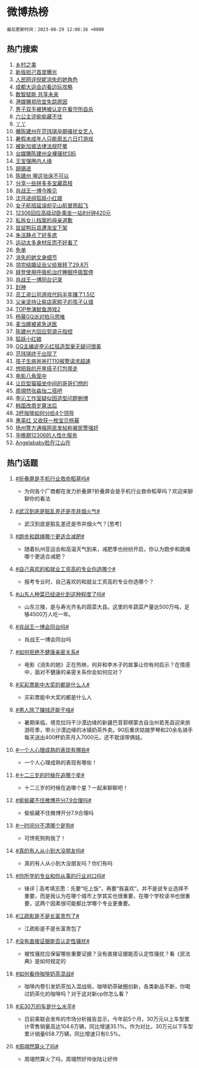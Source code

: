 # 微博热榜

`最后更新时间：2023-06-29 12:08:16 +0800`

## 热门搜索

1. [乡村之美](https://m.weibo.cn/search?containerid=100103type%3D1%26t%3D10%26q%3D%23%E4%B9%A1%E6%9D%91%E4%B9%8B%E7%BE%8E%23&stream_entry_id=51&isnewpage=1&extparam=seat%3D1%26dgr%3D0%26stream_entry_id%3D51%26c_type%3D51%26filter_type%3Drealtimehot%26pos%3D0%26cate%3D10103%26display_time%3D1688011694%26pre_seqid%3D168801169438294824142&luicode=10000011&lfid=106003type%253D25%2526t%253D3%2526disable_hot%253D1%2526filter_type%253Drealtimehot)
1. [新版妲己首度曝光](https://m.weibo.cn/search?containerid=100103type%3D1%26t%3D10%26q%3D%23%E6%96%B0%E7%89%88%E5%A6%B2%E5%B7%B1%E9%A6%96%E5%BA%A6%E6%9B%9D%E5%85%89%23&stream_entry_id=31&isnewpage=1&extparam=seat%3D1%26lcate%3D5001%26filter_type%3Drealtimehot%26stream_entry_id%3D31%26q%3D%2523%25E6%2596%25B0%25E7%2589%2588%25E5%25A6%25B2%25E5%25B7%25B1%25E9%25A6%2596%25E5%25BA%25A6%25E6%259B%259D%25E5%2585%2589%2523%26dgr%3D0%26flag%3D1%26c_type%3D31%26cate%3D5001%26realpos%3D1%26band_rank%3D1%26pos%3D0%26display_time%3D1688011694%26pre_seqid%3D168801169438294824142&luicode=10000011&lfid=106003type%253D25%2526t%253D3%2526disable_hot%253D1%2526filter_type%253Drealtimehot)
1. [人民网评倪妮消失的她角色](https://m.weibo.cn/search?containerid=100103type%3D1%26t%3D10%26q%3D%23%E4%BA%BA%E6%B0%91%E7%BD%91%E8%AF%84%E5%80%AA%E5%A6%AE%E6%B6%88%E5%A4%B1%E7%9A%84%E5%A5%B9%E8%A7%92%E8%89%B2%23&stream_entry_id=31&isnewpage=1&extparam=seat%3D1%26lcate%3D5001%26filter_type%3Drealtimehot%26stream_entry_id%3D31%26q%3D%2523%25E4%25BA%25BA%25E6%25B0%2591%25E7%25BD%2591%25E8%25AF%2584%25E5%2580%25AA%25E5%25A6%25AE%25E6%25B6%2588%25E5%25A4%25B1%25E7%259A%2584%25E5%25A5%25B9%25E8%25A7%2592%25E8%2589%25B2%2523%26dgr%3D0%26flag%3D1%26c_type%3D31%26cate%3D5001%26realpos%3D2%26band_rank%3D2%26pos%3D1%26display_time%3D1688011694%26pre_seqid%3D168801169438294824142&luicode=10000011&lfid=106003type%253D25%2526t%253D3%2526disable_hot%253D1%2526filter_type%253Drealtimehot)
1. [成都大运会边看边玩攻略](https://m.weibo.cn/search?containerid=100103type%3D1%26t%3D10%26q%3D%23%E6%88%90%E9%83%BD%E5%A4%A7%E8%BF%90%E4%BC%9A%E8%BE%B9%E7%9C%8B%E8%BE%B9%E7%8E%A9%E6%94%BB%E7%95%A5%23&stream_entry_id=31&isnewpage=1&extparam=seat%3D1%26lcate%3D5001%26filter_type%3Drealtimehot%26stream_entry_id%3D31%26q%3D%2523%25E6%2588%2590%25E9%2583%25BD%25E5%25A4%25A7%25E8%25BF%2590%25E4%25BC%259A%25E8%25BE%25B9%25E7%259C%258B%25E8%25BE%25B9%25E7%258E%25A9%25E6%2594%25BB%25E7%2595%25A5%2523%26dgr%3D0%26flag%3D0%26c_type%3D31%26cate%3D5001%26realpos%3D3%26band_rank%3D3%26pos%3D2%26display_time%3D1688011694%26pre_seqid%3D168801169438294824142&luicode=10000011&lfid=106003type%253D25%2526t%253D3%2526disable_hot%253D1%2526filter_type%253Drealtimehot)
1. [数智赋能 共享未来](https://m.weibo.cn/search?containerid=100103type%3D1%26t%3D10%26q%3D%23%E6%95%B0%E6%99%BA%E8%B5%8B%E8%83%BD+%E5%85%B1%E4%BA%AB%E6%9C%AA%E6%9D%A5%23&stream_entry_id=31&isnewpage=1&extparam=seat%3D1%26is_ad_pos%3D1%26lcate%3D5001%26filter_type%3Drealtimehot%26topic_ad%3D1%26stream_entry_id%3D31%26q%3D%2523%25E6%2595%25B0%25E6%2599%25BA%25E8%25B5%258B%25E8%2583%25BD%2520%25E5%2585%25B1%25E4%25BA%25AB%25E6%259C%25AA%25E6%259D%25A5%2523%26dgr%3D0%26c_type%3D31%26adid%3D194663%26cate%3D5001%26band_rank%3D4%26pos%3D3%26display_time%3D1688011694%26pre_seqid%3D168801169438294824142&luicode=10000011&lfid=106003type%253D25%2526t%253D3%2526disable_hot%253D1%2526filter_type%253Drealtimehot)
1. [港媒曝郑欣宜失踪原因](https://m.weibo.cn/search?containerid=100103type%3D1%26t%3D10%26q%3D%23%E6%B8%AF%E5%AA%92%E6%9B%9D%E9%83%91%E6%AC%A3%E5%AE%9C%E5%A4%B1%E8%B8%AA%E5%8E%9F%E5%9B%A0%23&stream_entry_id=31&isnewpage=1&extparam=seat%3D1%26lcate%3D5001%26filter_type%3Drealtimehot%26stream_entry_id%3D31%26q%3D%2523%25E6%25B8%25AF%25E5%25AA%2592%25E6%259B%259D%25E9%2583%2591%25E6%25AC%25A3%25E5%25AE%259C%25E5%25A4%25B1%25E8%25B8%25AA%25E5%258E%259F%25E5%259B%25A0%2523%26dgr%3D0%26flag%3D1%26c_type%3D31%26cate%3D5001%26realpos%3D4%26band_rank%3D4%26pos%3D4%26display_time%3D1688011694%26pre_seqid%3D168801169438294824142&luicode=10000011&lfid=106003type%253D25%2526t%253D3%2526disable_hot%253D1%2526filter_type%253Drealtimehot)
1. [男子双手被铐被认定在看守所自杀](https://m.weibo.cn/search?containerid=100103type%3D1%26t%3D10%26q%3D%23%E7%94%B7%E5%AD%90%E5%8F%8C%E6%89%8B%E8%A2%AB%E9%93%90%E8%A2%AB%E8%AE%A4%E5%AE%9A%E5%9C%A8%E7%9C%8B%E5%AE%88%E6%89%80%E8%87%AA%E6%9D%80%23&stream_entry_id=31&isnewpage=1&extparam=seat%3D1%26lcate%3D5001%26filter_type%3Drealtimehot%26stream_entry_id%3D31%26q%3D%2523%25E7%2594%25B7%25E5%25AD%2590%25E5%258F%258C%25E6%2589%258B%25E8%25A2%25AB%25E9%2593%2590%25E8%25A2%25AB%25E8%25AE%25A4%25E5%25AE%259A%25E5%259C%25A8%25E7%259C%258B%25E5%25AE%2588%25E6%2589%2580%25E8%2587%25AA%25E6%259D%2580%2523%26dgr%3D0%26flag%3D1%26c_type%3D31%26cate%3D5001%26realpos%3D5%26band_rank%3D5%26pos%3D5%26display_time%3D1688011694%26pre_seqid%3D168801169438294824142&luicode=10000011&lfid=106003type%253D25%2526t%253D3%2526disable_hot%253D1%2526filter_type%253Drealtimehot)
1. [六公主评偷偷藏不住](https://m.weibo.cn/search?containerid=100103type%3D1%26t%3D10%26q%3D%23%E5%85%AD%E5%85%AC%E4%B8%BB%E8%AF%84%E5%81%B7%E5%81%B7%E8%97%8F%E4%B8%8D%E4%BD%8F%23&stream_entry_id=31&isnewpage=1&extparam=seat%3D1%26lcate%3D5001%26filter_type%3Drealtimehot%26stream_entry_id%3D31%26q%3D%2523%25E5%2585%25AD%25E5%2585%25AC%25E4%25B8%25BB%25E8%25AF%2584%25E5%2581%25B7%25E5%2581%25B7%25E8%2597%258F%25E4%25B8%258D%25E4%25BD%258F%2523%26dgr%3D0%26flag%3D2%26c_type%3D31%26cate%3D5001%26realpos%3D6%26band_rank%3D6%26pos%3D6%26display_time%3D1688011694%26pre_seqid%3D168801169438294824142&luicode=10000011&lfid=106003type%253D25%2526t%253D3%2526disable_hot%253D1%2526filter_type%253Drealtimehot)
1. [丫丫](https://m.weibo.cn/search?containerid=100103type%3D1%26t%3D10%26q%3D%E4%B8%AB%E4%B8%AB&stream_entry_id=31&isnewpage=1&extparam=seat%3D1%26lcate%3D5001%26filter_type%3Drealtimehot%26stream_entry_id%3D31%26q%3D%25E4%25B8%25AB%25E4%25B8%25AB%26dgr%3D0%26flag%3D1%26c_type%3D31%26cate%3D5001%26realpos%3D7%26band_rank%3D7%26pos%3D7%26display_time%3D1688011694%26pre_seqid%3D168801169438294824142&luicode=10000011&lfid=106003type%253D25%2526t%253D3%2526disable_hot%253D1%2526filter_type%253Drealtimehot)
1. [曝陈建州在范玮琪孕期骚扰女艺人](https://m.weibo.cn/search?containerid=100103type%3D1%26t%3D10%26q%3D%23%E6%9B%9D%E9%99%88%E5%BB%BA%E5%B7%9E%E5%9C%A8%E8%8C%83%E7%8E%AE%E7%90%AA%E5%AD%95%E6%9C%9F%E9%AA%9A%E6%89%B0%E5%A5%B3%E8%89%BA%E4%BA%BA%23&stream_entry_id=31&isnewpage=1&extparam=seat%3D1%26lcate%3D5001%26filter_type%3Drealtimehot%26stream_entry_id%3D31%26q%3D%2523%25E6%259B%259D%25E9%2599%2588%25E5%25BB%25BA%25E5%25B7%259E%25E5%259C%25A8%25E8%258C%2583%25E7%258E%25AE%25E7%2590%25AA%25E5%25AD%2595%25E6%259C%259F%25E9%25AA%259A%25E6%2589%25B0%25E5%25A5%25B3%25E8%2589%25BA%25E4%25BA%25BA%2523%26dgr%3D0%26flag%3D16%26c_type%3D31%26cate%3D5001%26realpos%3D8%26band_rank%3D8%26pos%3D8%26display_time%3D1688011694%26pre_seqid%3D168801169438294824142&luicode=10000011&lfid=106003type%253D25%2526t%253D3%2526disable_hot%253D1%2526filter_type%253Drealtimehot)
1. [暑假未成年人只能周五六日打游戏](https://m.weibo.cn/search?containerid=100103type%3D1%26t%3D10%26q%3D%23%E6%9A%91%E5%81%87%E6%9C%AA%E6%88%90%E5%B9%B4%E4%BA%BA%E5%8F%AA%E8%83%BD%E5%91%A8%E4%BA%94%E5%85%AD%E6%97%A5%E6%89%93%E6%B8%B8%E6%88%8F%23&stream_entry_id=31&isnewpage=1&extparam=seat%3D1%26lcate%3D5001%26filter_type%3Drealtimehot%26stream_entry_id%3D31%26q%3D%2523%25E6%259A%2591%25E5%2581%2587%25E6%259C%25AA%25E6%2588%2590%25E5%25B9%25B4%25E4%25BA%25BA%25E5%258F%25AA%25E8%2583%25BD%25E5%2591%25A8%25E4%25BA%2594%25E5%2585%25AD%25E6%2597%25A5%25E6%2589%2593%25E6%25B8%25B8%25E6%2588%258F%2523%26dgr%3D0%26flag%3D1%26c_type%3D31%26cate%3D5001%26realpos%3D9%26band_rank%3D9%26pos%3D9%26display_time%3D1688011694%26pre_seqid%3D168801169438294824142&luicode=10000011&lfid=106003type%253D25%2526t%253D3%2526disable_hot%253D1%2526filter_type%253Drealtimehot)
1. [被新加坡法律法规吓晕](https://m.weibo.cn/search?containerid=100103type%3D1%26t%3D10%26q%3D%E8%A2%AB%E6%96%B0%E5%8A%A0%E5%9D%A1%E6%B3%95%E5%BE%8B%E6%B3%95%E8%A7%84%E5%90%93%E6%99%95&stream_entry_id=31&isnewpage=1&extparam=seat%3D1%26lcate%3D5001%26filter_type%3Drealtimehot%26stream_entry_id%3D31%26q%3D%25E8%25A2%25AB%25E6%2596%25B0%25E5%258A%25A0%25E5%259D%25A1%25E6%25B3%2595%25E5%25BE%258B%25E6%25B3%2595%25E8%25A7%2584%25E5%2590%2593%25E6%2599%2595%26dgr%3D0%26flag%3D1%26c_type%3D31%26cate%3D5001%26realpos%3D10%26band_rank%3D10%26pos%3D10%26display_time%3D1688011694%26pre_seqid%3D168801169438294824142&luicode=10000011&lfid=106003type%253D25%2526t%253D3%2526disable_hot%253D1%2526filter_type%253Drealtimehot)
1. [台媒曝陈建州全裸骚扰S妈](https://m.weibo.cn/search?containerid=100103type%3D1%26t%3D10%26q%3D%23%E5%8F%B0%E5%AA%92%E6%9B%9D%E9%99%88%E5%BB%BA%E5%B7%9E%E5%85%A8%E8%A3%B8%E9%AA%9A%E6%89%B0S%E5%A6%88%23&stream_entry_id=31&isnewpage=1&extparam=seat%3D1%26lcate%3D5001%26filter_type%3Drealtimehot%26stream_entry_id%3D31%26q%3D%2523%25E5%258F%25B0%25E5%25AA%2592%25E6%259B%259D%25E9%2599%2588%25E5%25BB%25BA%25E5%25B7%259E%25E5%2585%25A8%25E8%25A3%25B8%25E9%25AA%259A%25E6%2589%25B0S%25E5%25A6%2588%2523%26dgr%3D0%26flag%3D2%26c_type%3D31%26cate%3D5001%26realpos%3D11%26band_rank%3D11%26pos%3D11%26display_time%3D1688011694%26pre_seqid%3D168801169438294824142&luicode=10000011&lfid=106003type%253D25%2526t%253D3%2526disable_hot%253D1%2526filter_type%253Drealtimehot)
1. [王宝强圈内人缘](https://m.weibo.cn/search?containerid=100103type%3D1%26t%3D10%26q%3D%23%E7%8E%8B%E5%AE%9D%E5%BC%BA%E5%9C%88%E5%86%85%E4%BA%BA%E7%BC%98%23&stream_entry_id=31&isnewpage=1&extparam=seat%3D1%26lcate%3D5001%26filter_type%3Drealtimehot%26stream_entry_id%3D31%26q%3D%2523%25E7%258E%258B%25E5%25AE%259D%25E5%25BC%25BA%25E5%259C%2588%25E5%2586%2585%25E4%25BA%25BA%25E7%25BC%2598%2523%26dgr%3D0%26flag%3D1%26c_type%3D31%26cate%3D5001%26realpos%3D12%26band_rank%3D12%26pos%3D12%26display_time%3D1688011694%26pre_seqid%3D168801169438294824142&luicode=10000011&lfid=106003type%253D25%2526t%253D3%2526disable_hot%253D1%2526filter_type%253Drealtimehot)
1. [胡锡进](https://m.weibo.cn/search?containerid=100103type%3D1%26t%3D10%26q%3D%E8%83%A1%E9%94%A1%E8%BF%9B&stream_entry_id=31&isnewpage=1&extparam=seat%3D1%26lcate%3D5001%26filter_type%3Drealtimehot%26stream_entry_id%3D31%26q%3D%25E8%2583%25A1%25E9%2594%25A1%25E8%25BF%259B%26dgr%3D0%26flag%3D1%26c_type%3D31%26cate%3D5001%26realpos%3D13%26band_rank%3D13%26pos%3D13%26display_time%3D1688011694%26pre_seqid%3D168801169438294824142&luicode=10000011&lfid=106003type%253D25%2526t%253D3%2526disable_hot%253D1%2526filter_type%253Drealtimehot)
1. [陈建州 喔这张床不可以](https://m.weibo.cn/search?containerid=100103type%3D1%26t%3D10%26q%3D%E9%99%88%E5%BB%BA%E5%B7%9E+%E5%96%94%E8%BF%99%E5%BC%A0%E5%BA%8A%E4%B8%8D%E5%8F%AF%E4%BB%A5&stream_entry_id=31&isnewpage=1&extparam=seat%3D1%26lcate%3D5001%26filter_type%3Drealtimehot%26stream_entry_id%3D31%26q%3D%25E9%2599%2588%25E5%25BB%25BA%25E5%25B7%259E%2520%25E5%2596%2594%25E8%25BF%2599%25E5%25BC%25A0%25E5%25BA%258A%25E4%25B8%258D%25E5%258F%25AF%25E4%25BB%25A5%26dgr%3D0%26flag%3D0%26c_type%3D31%26cate%3D5001%26realpos%3D14%26band_rank%3D14%26pos%3D14%26display_time%3D1688011694%26pre_seqid%3D168801169438294824142&luicode=10000011&lfid=106003type%253D25%2526t%253D3%2526disable_hot%253D1%2526filter_type%253Drealtimehot)
1. [分享一些拼多多宝藏荔枝](https://m.weibo.cn/search?containerid=100103type%3D1%26t%3D10%26q%3D%23%E5%88%86%E4%BA%AB%E4%B8%80%E4%BA%9B%E6%8B%BC%E5%A4%9A%E5%A4%9A%E5%AE%9D%E8%97%8F%E8%8D%94%E6%9E%9D%23&stream_entry_id=31&isnewpage=1&extparam=seat%3D1%26lcate%3D5001%26filter_type%3Drealtimehot%26dgr%3D0%26stream_entry_id%3D31%26q%3D%2523%25E5%2588%2586%25E4%25BA%25AB%25E4%25B8%2580%25E4%25BA%259B%25E6%258B%25BC%25E5%25A4%259A%25E5%25A4%259A%25E5%25AE%259D%25E8%2597%258F%25E8%258D%2594%25E6%259E%259D%2523%26c_type%3D31%26flag%3D0%26adid%3D195004%26cate%3D5001%26realpos%3D15%26band_rank%3D15%26pos%3D15%26display_time%3D1688011694%26pre_seqid%3D168801169438294824142&luicode=10000011&lfid=106003type%253D25%2526t%253D3%2526disable_hot%253D1%2526filter_type%253Drealtimehot)
1. [肖战王一博今晚见](https://m.weibo.cn/search?containerid=100103type%3D1%26t%3D10%26q%3D%23%E8%82%96%E6%88%98%E7%8E%8B%E4%B8%80%E5%8D%9A%E4%BB%8A%E6%99%9A%E8%A7%81%23&stream_entry_id=31&isnewpage=1&extparam=seat%3D1%26lcate%3D5001%26filter_type%3Drealtimehot%26stream_entry_id%3D31%26q%3D%2523%25E8%2582%2596%25E6%2588%2598%25E7%258E%258B%25E4%25B8%2580%25E5%258D%259A%25E4%25BB%258A%25E6%2599%259A%25E8%25A7%2581%2523%26dgr%3D0%26flag%3D0%26c_type%3D31%26cate%3D5001%26realpos%3D16%26band_rank%3D16%26pos%3D16%26display_time%3D1688011694%26pre_seqid%3D168801169438294824142&luicode=10000011&lfid=106003type%253D25%2526t%253D3%2526disable_hot%253D1%2526filter_type%253Drealtimehot)
1. [沈月进组狐妖小红娘](https://m.weibo.cn/search?containerid=100103type%3D1%26t%3D10%26q%3D%23%E6%B2%88%E6%9C%88%E8%BF%9B%E7%BB%84%E7%8B%90%E5%A6%96%E5%B0%8F%E7%BA%A2%E5%A8%98%23&stream_entry_id=31&isnewpage=1&extparam=seat%3D1%26lcate%3D5001%26filter_type%3Drealtimehot%26stream_entry_id%3D31%26q%3D%2523%25E6%25B2%2588%25E6%259C%2588%25E8%25BF%259B%25E7%25BB%2584%25E7%258B%2590%25E5%25A6%2596%25E5%25B0%258F%25E7%25BA%25A2%25E5%25A8%2598%2523%26dgr%3D0%26flag%3D2%26c_type%3D31%26cate%3D5001%26realpos%3D17%26band_rank%3D17%26pos%3D17%26display_time%3D1688011694%26pre_seqid%3D168801169438294824142&luicode=10000011&lfid=106003type%253D25%2526t%253D3%2526disable_hot%253D1%2526filter_type%253Drealtimehot)
1. [女子航班延误却见山航冒雨起飞](https://m.weibo.cn/search?containerid=100103type%3D1%26t%3D10%26q%3D%23%E5%A5%B3%E5%AD%90%E8%88%AA%E7%8F%AD%E5%BB%B6%E8%AF%AF%E5%8D%B4%E8%A7%81%E5%B1%B1%E8%88%AA%E5%86%92%E9%9B%A8%E8%B5%B7%E9%A3%9E%23&stream_entry_id=31&isnewpage=1&extparam=seat%3D1%26lcate%3D5001%26filter_type%3Drealtimehot%26stream_entry_id%3D31%26q%3D%2523%25E5%25A5%25B3%25E5%25AD%2590%25E8%2588%25AA%25E7%258F%25AD%25E5%25BB%25B6%25E8%25AF%25AF%25E5%258D%25B4%25E8%25A7%2581%25E5%25B1%25B1%25E8%2588%25AA%25E5%2586%2592%25E9%259B%25A8%25E8%25B5%25B7%25E9%25A3%259E%2523%26dgr%3D0%26flag%3D0%26c_type%3D31%26cate%3D5001%26realpos%3D18%26band_rank%3D18%26pos%3D18%26display_time%3D1688011694%26pre_seqid%3D168801169438294824142&luicode=10000011&lfid=106003type%253D25%2526t%253D3%2526disable_hot%253D1%2526filter_type%253Drealtimehot)
1. [12306回应高级动卧乘坐一站8分钟420元](https://m.weibo.cn/search?containerid=100103type%3D1%26t%3D10%26q%3D%2312306%E5%9B%9E%E5%BA%94%E9%AB%98%E7%BA%A7%E5%8A%A8%E5%8D%A7%E4%B9%98%E5%9D%90%E4%B8%80%E7%AB%998%E5%88%86%E9%92%9F420%E5%85%83%23&stream_entry_id=31&isnewpage=1&extparam=seat%3D1%26lcate%3D5001%26filter_type%3Drealtimehot%26stream_entry_id%3D31%26q%3D%252312306%25E5%259B%259E%25E5%25BA%2594%25E9%25AB%2598%25E7%25BA%25A7%25E5%258A%25A8%25E5%258D%25A7%25E4%25B9%2598%25E5%259D%2590%25E4%25B8%2580%25E7%25AB%25998%25E5%2588%2586%25E9%2592%259F420%25E5%2585%2583%2523%26dgr%3D0%26flag%3D0%26c_type%3D31%26cate%3D5001%26realpos%3D19%26band_rank%3D19%26pos%3D19%26display_time%3D1688011694%26pre_seqid%3D168801169438294824142&luicode=10000011&lfid=106003type%253D25%2526t%253D3%2526disable_hot%253D1%2526filter_type%253Drealtimehot)
1. [私拆女儿档案的母亲道歉](https://m.weibo.cn/search?containerid=100103type%3D1%26t%3D10%26q%3D%23%E7%A7%81%E6%8B%86%E5%A5%B3%E5%84%BF%E6%A1%A3%E6%A1%88%E7%9A%84%E6%AF%8D%E4%BA%B2%E9%81%93%E6%AD%89%23&stream_entry_id=31&isnewpage=1&extparam=seat%3D1%26lcate%3D5001%26filter_type%3Drealtimehot%26stream_entry_id%3D31%26q%3D%2523%25E7%25A7%2581%25E6%258B%2586%25E5%25A5%25B3%25E5%2584%25BF%25E6%25A1%25A3%25E6%25A1%2588%25E7%259A%2584%25E6%25AF%258D%25E4%25BA%25B2%25E9%2581%2593%25E6%25AD%2589%2523%26dgr%3D0%26flag%3D0%26c_type%3D31%26cate%3D5001%26realpos%3D20%26band_rank%3D20%26pos%3D20%26display_time%3D1688011694%26pre_seqid%3D168801169438294824142&luicode=10000011&lfid=106003type%253D25%2526t%253D3%2526disable_hot%253D1%2526filter_type%253Drealtimehot)
1. [鼠鼠鸭玩具遭淘宝下架](https://m.weibo.cn/search?containerid=100103type%3D1%26t%3D10%26q%3D%23%E9%BC%A0%E9%BC%A0%E9%B8%AD%E7%8E%A9%E5%85%B7%E9%81%AD%E6%B7%98%E5%AE%9D%E4%B8%8B%E6%9E%B6%23&stream_entry_id=31&isnewpage=1&extparam=seat%3D1%26lcate%3D5001%26filter_type%3Drealtimehot%26stream_entry_id%3D31%26q%3D%2523%25E9%25BC%25A0%25E9%25BC%25A0%25E9%25B8%25AD%25E7%258E%25A9%25E5%2585%25B7%25E9%2581%25AD%25E6%25B7%2598%25E5%25AE%259D%25E4%25B8%258B%25E6%259E%25B6%2523%26dgr%3D0%26flag%3D1%26c_type%3D31%26cate%3D5001%26realpos%3D21%26band_rank%3D21%26pos%3D21%26display_time%3D1688011694%26pre_seqid%3D168801169438294824142&luicode=10000011&lfid=106003type%253D25%2526t%253D3%2526disable_hot%253D1%2526filter_type%253Drealtimehot)
1. [朱洁静点了好多痣](https://m.weibo.cn/search?containerid=100103type%3D1%26t%3D10%26q%3D%23%E6%9C%B1%E6%B4%81%E9%9D%99%E7%82%B9%E4%BA%86%E5%A5%BD%E5%A4%9A%E7%97%A3%23&stream_entry_id=31&isnewpage=1&extparam=seat%3D1%26lcate%3D5001%26filter_type%3Drealtimehot%26stream_entry_id%3D31%26q%3D%2523%25E6%259C%25B1%25E6%25B4%2581%25E9%259D%2599%25E7%2582%25B9%25E4%25BA%2586%25E5%25A5%25BD%25E5%25A4%259A%25E7%2597%25A3%2523%26dgr%3D0%26flag%3D1%26c_type%3D31%26cate%3D5001%26realpos%3D22%26band_rank%3D22%26pos%3D22%26display_time%3D1688011694%26pre_seqid%3D168801169438294824142&luicode=10000011&lfid=106003type%253D25%2526t%253D3%2526disable_hot%253D1%2526filter_type%253Drealtimehot)
1. [运动太多身材反而不好看了](https://m.weibo.cn/search?containerid=100103type%3D1%26t%3D10%26q%3D%E8%BF%90%E5%8A%A8%E5%A4%AA%E5%A4%9A%E8%BA%AB%E6%9D%90%E5%8F%8D%E8%80%8C%E4%B8%8D%E5%A5%BD%E7%9C%8B%E4%BA%86&stream_entry_id=31&isnewpage=1&extparam=seat%3D1%26lcate%3D5001%26filter_type%3Drealtimehot%26stream_entry_id%3D31%26q%3D%25E8%25BF%2590%25E5%258A%25A8%25E5%25A4%25AA%25E5%25A4%259A%25E8%25BA%25AB%25E6%259D%2590%25E5%258F%258D%25E8%2580%258C%25E4%25B8%258D%25E5%25A5%25BD%25E7%259C%258B%25E4%25BA%2586%26dgr%3D0%26flag%3D1%26c_type%3D31%26cate%3D5001%26realpos%3D23%26band_rank%3D23%26pos%3D23%26display_time%3D1688011694%26pre_seqid%3D168801169438294824142&luicode=10000011&lfid=106003type%253D25%2526t%253D3%2526disable_hot%253D1%2526filter_type%253Drealtimehot)
1. [免单](https://m.weibo.cn/search?containerid=100103type%3D1%26t%3D10%26q%3D%E5%85%8D%E5%8D%95&stream_entry_id=31&isnewpage=1&extparam=seat%3D1%26lcate%3D5001%26filter_type%3Drealtimehot%26stream_entry_id%3D31%26q%3D%25E5%2585%258D%25E5%258D%2595%26dgr%3D0%26flag%3D1%26c_type%3D31%26cate%3D5001%26realpos%3D24%26band_rank%3D24%26pos%3D24%26display_time%3D1688011694%26pre_seqid%3D168801169438294824142&luicode=10000011&lfid=106003type%253D25%2526t%253D3%2526disable_hot%253D1%2526filter_type%253Drealtimehot)
1. [消失的她文身细节](https://m.weibo.cn/search?containerid=100103type%3D1%26t%3D10%26q%3D%23%E6%B6%88%E5%A4%B1%E7%9A%84%E5%A5%B9%E6%96%87%E8%BA%AB%E7%BB%86%E8%8A%82%23&stream_entry_id=31&isnewpage=1&extparam=seat%3D1%26lcate%3D5001%26filter_type%3Drealtimehot%26stream_entry_id%3D31%26q%3D%2523%25E6%25B6%2588%25E5%25A4%25B1%25E7%259A%2584%25E5%25A5%25B9%25E6%2596%2587%25E8%25BA%25AB%25E7%25BB%2586%25E8%258A%2582%2523%26dgr%3D0%26flag%3D0%26c_type%3D31%26cate%3D5001%26realpos%3D25%26band_rank%3D25%26pos%3D25%26display_time%3D1688011694%26pre_seqid%3D168801169438294824142&luicode=10000011&lfid=106003type%253D25%2526t%253D3%2526disable_hot%253D1%2526filter_type%253Drealtimehot)
1. [领完结婚证岳父给我转了29.8万](https://m.weibo.cn/search?containerid=100103type%3D1%26t%3D10%26q%3D%23%E9%A2%86%E5%AE%8C%E7%BB%93%E5%A9%9A%E8%AF%81%E5%B2%B3%E7%88%B6%E7%BB%99%E6%88%91%E8%BD%AC%E4%BA%8629.8%E4%B8%87%23&stream_entry_id=31&isnewpage=1&extparam=seat%3D1%26lcate%3D5001%26filter_type%3Drealtimehot%26stream_entry_id%3D31%26q%3D%2523%25E9%25A2%2586%25E5%25AE%258C%25E7%25BB%2593%25E5%25A9%259A%25E8%25AF%2581%25E5%25B2%25B3%25E7%2588%25B6%25E7%25BB%2599%25E6%2588%2591%25E8%25BD%25AC%25E4%25BA%258629.8%25E4%25B8%2587%2523%26dgr%3D0%26flag%3D0%26c_type%3D31%26cate%3D5001%26realpos%3D26%26band_rank%3D26%26pos%3D26%26display_time%3D1688011694%26pre_seqid%3D168801169438294824142&luicode=10000011&lfid=106003type%253D25%2526t%253D3%2526disable_hot%253D1%2526filter_type%253Drealtimehot)
1. [拜登使用呼吸机治疗睡眠呼吸暂停](https://m.weibo.cn/search?containerid=100103type%3D1%26t%3D10%26q%3D%23%E6%8B%9C%E7%99%BB%E4%BD%BF%E7%94%A8%E5%91%BC%E5%90%B8%E6%9C%BA%E6%B2%BB%E7%96%97%E7%9D%A1%E7%9C%A0%E5%91%BC%E5%90%B8%E6%9A%82%E5%81%9C%23&stream_entry_id=31&isnewpage=1&extparam=seat%3D1%26lcate%3D5001%26filter_type%3Drealtimehot%26stream_entry_id%3D31%26q%3D%2523%25E6%258B%259C%25E7%2599%25BB%25E4%25BD%25BF%25E7%2594%25A8%25E5%2591%25BC%25E5%2590%25B8%25E6%259C%25BA%25E6%25B2%25BB%25E7%2596%2597%25E7%259D%25A1%25E7%259C%25A0%25E5%2591%25BC%25E5%2590%25B8%25E6%259A%2582%25E5%2581%259C%2523%26dgr%3D0%26flag%3D0%26c_type%3D31%26cate%3D5001%26realpos%3D27%26band_rank%3D27%26pos%3D27%26display_time%3D1688011694%26pre_seqid%3D168801169438294824142&luicode=10000011&lfid=106003type%253D25%2526t%253D3%2526disable_hot%253D1%2526filter_type%253Drealtimehot)
1. [肖战王一博同台记录](https://m.weibo.cn/search?containerid=100103type%3D1%26t%3D10%26q%3D%23%E8%82%96%E6%88%98%E7%8E%8B%E4%B8%80%E5%8D%9A%E5%90%8C%E5%8F%B0%E8%AE%B0%E5%BD%95%23&stream_entry_id=31&isnewpage=1&extparam=seat%3D1%26lcate%3D5001%26filter_type%3Drealtimehot%26stream_entry_id%3D31%26q%3D%2523%25E8%2582%2596%25E6%2588%2598%25E7%258E%258B%25E4%25B8%2580%25E5%258D%259A%25E5%2590%258C%25E5%258F%25B0%25E8%25AE%25B0%25E5%25BD%2595%2523%26dgr%3D0%26flag%3D1%26c_type%3D31%26cate%3D5001%26realpos%3D28%26band_rank%3D28%26pos%3D28%26display_time%3D1688011694%26pre_seqid%3D168801169438294824142&luicode=10000011&lfid=106003type%253D25%2526t%253D3%2526disable_hot%253D1%2526filter_type%253Drealtimehot)
1. [封神](https://m.weibo.cn/search?containerid=100103type%3D1%26t%3D10%26q%3D%E5%B0%81%E7%A5%9E&stream_entry_id=31&isnewpage=1&extparam=seat%3D1%26lcate%3D5001%26filter_type%3Drealtimehot%26stream_entry_id%3D31%26q%3D%25E5%25B0%2581%25E7%25A5%259E%26dgr%3D0%26flag%3D1%26c_type%3D31%26cate%3D5001%26realpos%3D29%26band_rank%3D29%26pos%3D29%26display_time%3D1688011694%26pre_seqid%3D168801169438294824142&luicode=10000011&lfid=106003type%253D25%2526t%253D3%2526disable_hot%253D1%2526filter_type%253Drealtimehot)
1. [员工盗公司游戏代码半年赚了1.5亿](https://m.weibo.cn/search?containerid=100103type%3D1%26t%3D10%26q%3D%23%E5%91%98%E5%B7%A5%E7%9B%97%E5%85%AC%E5%8F%B8%E6%B8%B8%E6%88%8F%E4%BB%A3%E7%A0%81%E5%8D%8A%E5%B9%B4%E8%B5%9A%E4%BA%861.5%E4%BA%BF%23&stream_entry_id=31&isnewpage=1&extparam=seat%3D1%26lcate%3D5001%26filter_type%3Drealtimehot%26stream_entry_id%3D31%26q%3D%2523%25E5%2591%2598%25E5%25B7%25A5%25E7%259B%2597%25E5%2585%25AC%25E5%258F%25B8%25E6%25B8%25B8%25E6%2588%258F%25E4%25BB%25A3%25E7%25A0%2581%25E5%258D%258A%25E5%25B9%25B4%25E8%25B5%259A%25E4%25BA%25861.5%25E4%25BA%25BF%2523%26dgr%3D0%26flag%3D0%26c_type%3D31%26cate%3D5001%26realpos%3D30%26band_rank%3D30%26pos%3D30%26display_time%3D1688011694%26pre_seqid%3D168801169438294824142&luicode=10000011&lfid=106003type%253D25%2526t%253D3%2526disable_hot%253D1%2526filter_type%253Drealtimehot)
1. [父亲坚持让偷店家粽子的孩子认错](https://m.weibo.cn/search?containerid=100103type%3D1%26t%3D10%26q%3D%23%E7%88%B6%E4%BA%B2%E5%9D%9A%E6%8C%81%E8%AE%A9%E5%81%B7%E5%BA%97%E5%AE%B6%E7%B2%BD%E5%AD%90%E7%9A%84%E5%AD%A9%E5%AD%90%E8%AE%A4%E9%94%99%23&stream_entry_id=31&isnewpage=1&extparam=seat%3D1%26lcate%3D5001%26filter_type%3Drealtimehot%26stream_entry_id%3D31%26q%3D%2523%25E7%2588%25B6%25E4%25BA%25B2%25E5%259D%259A%25E6%258C%2581%25E8%25AE%25A9%25E5%2581%25B7%25E5%25BA%2597%25E5%25AE%25B6%25E7%25B2%25BD%25E5%25AD%2590%25E7%259A%2584%25E5%25AD%25A9%25E5%25AD%2590%25E8%25AE%25A4%25E9%2594%2599%2523%26dgr%3D0%26flag%3D0%26c_type%3D31%26cate%3D5001%26realpos%3D31%26band_rank%3D31%26pos%3D31%26display_time%3D1688011694%26pre_seqid%3D168801169438294824142&luicode=10000011&lfid=106003type%253D25%2526t%253D3%2526disable_hot%253D1%2526filter_type%253Drealtimehot)
1. [TOP参演鱿鱼游戏2](https://m.weibo.cn/search?containerid=100103type%3D1%26t%3D10%26q%3D%23TOP%E5%8F%82%E6%BC%94%E9%B1%BF%E9%B1%BC%E6%B8%B8%E6%88%8F2%23&stream_entry_id=31&isnewpage=1&extparam=seat%3D1%26lcate%3D5001%26filter_type%3Drealtimehot%26stream_entry_id%3D31%26q%3D%2523TOP%25E5%258F%2582%25E6%25BC%2594%25E9%25B1%25BF%25E9%25B1%25BC%25E6%25B8%25B8%25E6%2588%258F2%2523%26dgr%3D0%26flag%3D0%26c_type%3D31%26cate%3D5001%26realpos%3D32%26band_rank%3D32%26pos%3D32%26display_time%3D1688011694%26pre_seqid%3D168801169438294824142&luicode=10000011&lfid=106003type%253D25%2526t%253D3%2526disable_hot%253D1%2526filter_type%253Drealtimehot)
1. [杨幂GQ派对拍马思唯](https://m.weibo.cn/search?containerid=100103type%3D1%26t%3D10%26q%3D%23%E6%9D%A8%E5%B9%82GQ%E6%B4%BE%E5%AF%B9%E6%8B%8D%E9%A9%AC%E6%80%9D%E5%94%AF%23&stream_entry_id=31&isnewpage=1&extparam=seat%3D1%26lcate%3D5001%26filter_type%3Drealtimehot%26stream_entry_id%3D31%26q%3D%2523%25E6%259D%25A8%25E5%25B9%2582GQ%25E6%25B4%25BE%25E5%25AF%25B9%25E6%258B%258D%25E9%25A9%25AC%25E6%2580%259D%25E5%2594%25AF%2523%26dgr%3D0%26flag%3D1%26c_type%3D31%26cate%3D5001%26realpos%3D33%26band_rank%3D33%26pos%3D33%26display_time%3D1688011694%26pre_seqid%3D168801169438294824142&luicode=10000011&lfid=106003type%253D25%2526t%253D3%2526disable_hot%253D1%2526filter_type%253Drealtimehot)
1. [麦当娜被紧急送医](https://m.weibo.cn/search?containerid=100103type%3D1%26t%3D10%26q%3D%23%E9%BA%A6%E5%BD%93%E5%A8%9C%E8%A2%AB%E7%B4%A7%E6%80%A5%E9%80%81%E5%8C%BB%23&stream_entry_id=31&isnewpage=1&extparam=seat%3D1%26lcate%3D5001%26filter_type%3Drealtimehot%26stream_entry_id%3D31%26q%3D%2523%25E9%25BA%25A6%25E5%25BD%2593%25E5%25A8%259C%25E8%25A2%25AB%25E7%25B4%25A7%25E6%2580%25A5%25E9%2580%2581%25E5%258C%25BB%2523%26dgr%3D0%26flag%3D1%26c_type%3D31%26cate%3D5001%26realpos%3D34%26band_rank%3D34%26pos%3D34%26display_time%3D1688011694%26pre_seqid%3D168801169438294824142&luicode=10000011&lfid=106003type%253D25%2526t%253D3%2526disable_hot%253D1%2526filter_type%253Drealtimehot)
1. [陈建州方回应郭源元指控](https://m.weibo.cn/search?containerid=100103type%3D1%26t%3D10%26q%3D%23%E9%99%88%E5%BB%BA%E5%B7%9E%E6%96%B9%E5%9B%9E%E5%BA%94%E9%83%AD%E6%BA%90%E5%85%83%E6%8C%87%E6%8E%A7%23&stream_entry_id=31&isnewpage=1&extparam=seat%3D1%26lcate%3D5001%26filter_type%3Drealtimehot%26stream_entry_id%3D31%26q%3D%2523%25E9%2599%2588%25E5%25BB%25BA%25E5%25B7%259E%25E6%2596%25B9%25E5%259B%259E%25E5%25BA%2594%25E9%2583%25AD%25E6%25BA%2590%25E5%2585%2583%25E6%258C%2587%25E6%258E%25A7%2523%26dgr%3D0%26flag%3D0%26c_type%3D31%26cate%3D5001%26realpos%3D35%26band_rank%3D35%26pos%3D35%26display_time%3D1688011694%26pre_seqid%3D168801169438294824142&luicode=10000011&lfid=106003type%253D25%2526t%253D3%2526disable_hot%253D1%2526filter_type%253Drealtimehot)
1. [狐妖小红娘](https://m.weibo.cn/search?containerid=100103type%3D1%26t%3D10%26q%3D%E7%8B%90%E5%A6%96%E5%B0%8F%E7%BA%A2%E5%A8%98&stream_entry_id=31&isnewpage=1&extparam=seat%3D1%26lcate%3D5001%26filter_type%3Drealtimehot%26stream_entry_id%3D31%26q%3D%25E7%258B%2590%25E5%25A6%2596%25E5%25B0%258F%25E7%25BA%25A2%25E5%25A8%2598%26dgr%3D0%26flag%3D1%26c_type%3D31%26cate%3D5001%26realpos%3D36%26band_rank%3D36%26pos%3D36%26display_time%3D1688011694%26pre_seqid%3D168801169438294824142&luicode=10000011&lfid=106003type%253D25%2526t%253D3%2526disable_hot%253D1%2526filter_type%253Drealtimehot)
1. [GQ主编说李沁红毯造型毫无疑问很美](https://m.weibo.cn/search?containerid=100103type%3D1%26t%3D10%26q%3D%23GQ%E4%B8%BB%E7%BC%96%E8%AF%B4%E6%9D%8E%E6%B2%81%E7%BA%A2%E6%AF%AF%E9%80%A0%E5%9E%8B%E6%AF%AB%E6%97%A0%E7%96%91%E9%97%AE%E5%BE%88%E7%BE%8E%23&stream_entry_id=31&isnewpage=1&extparam=seat%3D1%26lcate%3D5001%26filter_type%3Drealtimehot%26stream_entry_id%3D31%26q%3D%2523GQ%25E4%25B8%25BB%25E7%25BC%2596%25E8%25AF%25B4%25E6%259D%258E%25E6%25B2%2581%25E7%25BA%25A2%25E6%25AF%25AF%25E9%2580%25A0%25E5%259E%258B%25E6%25AF%25AB%25E6%2597%25A0%25E7%2596%2591%25E9%2597%25AE%25E5%25BE%2588%25E7%25BE%258E%2523%26dgr%3D0%26flag%3D1%26c_type%3D31%26cate%3D5001%26realpos%3D37%26band_rank%3D37%26pos%3D37%26display_time%3D1688011694%26pre_seqid%3D168801169438294824142&luicode=10000011&lfid=106003type%253D25%2526t%253D3%2526disable_hot%253D1%2526filter_type%253Drealtimehot)
1. [范玮琪终于出现了](https://m.weibo.cn/search?containerid=100103type%3D1%26t%3D10%26q%3D%23%E8%8C%83%E7%8E%AE%E7%90%AA%E7%BB%88%E4%BA%8E%E5%87%BA%E7%8E%B0%E4%BA%86%23&stream_entry_id=31&isnewpage=1&extparam=seat%3D1%26lcate%3D5001%26filter_type%3Drealtimehot%26stream_entry_id%3D31%26q%3D%2523%25E8%258C%2583%25E7%258E%25AE%25E7%2590%25AA%25E7%25BB%2588%25E4%25BA%258E%25E5%2587%25BA%25E7%258E%25B0%25E4%25BA%2586%2523%26dgr%3D0%26flag%3D0%26c_type%3D31%26cate%3D5001%26realpos%3D38%26band_rank%3D38%26pos%3D38%26display_time%3D1688011694%26pre_seqid%3D168801169438294824142&luicode=10000011&lfid=106003type%253D25%2526t%253D3%2526disable_hot%253D1%2526filter_type%253Drealtimehot)
1. [孩子生病爸爸打110报警请求超速](https://m.weibo.cn/search?containerid=100103type%3D1%26t%3D10%26q%3D%23%E5%AD%A9%E5%AD%90%E7%94%9F%E7%97%85%E7%88%B8%E7%88%B8%E6%89%93110%E6%8A%A5%E8%AD%A6%E8%AF%B7%E6%B1%82%E8%B6%85%E9%80%9F%23&stream_entry_id=31&isnewpage=1&extparam=seat%3D1%26lcate%3D5001%26filter_type%3Drealtimehot%26stream_entry_id%3D31%26q%3D%2523%25E5%25AD%25A9%25E5%25AD%2590%25E7%2594%259F%25E7%2597%2585%25E7%2588%25B8%25E7%2588%25B8%25E6%2589%2593110%25E6%258A%25A5%25E8%25AD%25A6%25E8%25AF%25B7%25E6%25B1%2582%25E8%25B6%2585%25E9%2580%259F%2523%26dgr%3D0%26flag%3D32768%26c_type%3D31%26cate%3D5001%26realpos%3D39%26band_rank%3D39%26pos%3D39%26display_time%3D1688011694%26pre_seqid%3D168801169438294824142&luicode=10000011&lfid=106003type%253D25%2526t%253D3%2526disable_hot%253D1%2526filter_type%253Drealtimehot)
1. [想把我的开黑搭子打包带走](https://m.weibo.cn/search?containerid=100103type%3D1%26t%3D10%26q%3D%23%E6%83%B3%E6%8A%8A%E6%88%91%E7%9A%84%E5%BC%80%E9%BB%91%E6%90%AD%E5%AD%90%E6%89%93%E5%8C%85%E5%B8%A6%E8%B5%B0%23&stream_entry_id=31&isnewpage=1&extparam=seat%3D1%26lcate%3D5001%26filter_type%3Drealtimehot%26dgr%3D0%26stream_entry_id%3D31%26q%3D%2523%25E6%2583%25B3%25E6%258A%258A%25E6%2588%2591%25E7%259A%2584%25E5%25BC%2580%25E9%25BB%2591%25E6%2590%25AD%25E5%25AD%2590%25E6%2589%2593%25E5%258C%2585%25E5%25B8%25A6%25E8%25B5%25B0%2523%26c_type%3D31%26flag%3D0%26adid%3D194993%26cate%3D5001%26realpos%3D40%26band_rank%3D40%26pos%3D40%26display_time%3D1688011694%26pre_seqid%3D168801169438294824142&luicode=10000011&lfid=106003type%253D25%2526t%253D3%2526disable_hot%253D1%2526filter_type%253Drealtimehot)
1. [电影八角笼中](https://m.weibo.cn/search?containerid=100103type%3D1%26t%3D10%26q%3D%E7%94%B5%E5%BD%B1%E5%85%AB%E8%A7%92%E7%AC%BC%E4%B8%AD&stream_entry_id=31&isnewpage=1&extparam=seat%3D1%26lcate%3D5001%26filter_type%3Drealtimehot%26stream_entry_id%3D31%26q%3D%25E7%2594%25B5%25E5%25BD%25B1%25E5%2585%25AB%25E8%25A7%2592%25E7%25AC%25BC%25E4%25B8%25AD%26dgr%3D0%26flag%3D1%26c_type%3D31%26cate%3D5001%26realpos%3D41%26band_rank%3D41%26pos%3D41%26display_time%3D1688011694%26pre_seqid%3D168801169438294824142&luicode=10000011&lfid=106003type%253D25%2526t%253D3%2526disable_hot%253D1%2526filter_type%253Drealtimehot)
1. [让巨型猫猫坐中间的哥哥们想的](https://m.weibo.cn/search?containerid=100103type%3D1%26t%3D10%26q%3D%E8%AE%A9%E5%B7%A8%E5%9E%8B%E7%8C%AB%E7%8C%AB%E5%9D%90%E4%B8%AD%E9%97%B4%E7%9A%84%E5%93%A5%E5%93%A5%E4%BB%AC%E6%83%B3%E7%9A%84&stream_entry_id=31&isnewpage=1&extparam=seat%3D1%26lcate%3D5001%26filter_type%3Drealtimehot%26stream_entry_id%3D31%26q%3D%25E8%25AE%25A9%25E5%25B7%25A8%25E5%259E%258B%25E7%258C%25AB%25E7%258C%25AB%25E5%259D%2590%25E4%25B8%25AD%25E9%2597%25B4%25E7%259A%2584%25E5%2593%25A5%25E5%2593%25A5%25E4%25BB%25AC%25E6%2583%25B3%25E7%259A%2584%26dgr%3D0%26flag%3D1%26c_type%3D31%26cate%3D5001%26realpos%3D42%26band_rank%3D42%26pos%3D42%26display_time%3D1688011694%26pre_seqid%3D168801169438294824142&luicode=10000011&lfid=106003type%253D25%2526t%253D3%2526disable_hot%253D1%2526filter_type%253Drealtimehot)
1. [周翊然张淼怡二搭吧](https://m.weibo.cn/search?containerid=100103type%3D1%26t%3D10%26q%3D%E5%91%A8%E7%BF%8A%E7%84%B6%E5%BC%A0%E6%B7%BC%E6%80%A1%E4%BA%8C%E6%90%AD%E5%90%A7&stream_entry_id=31&isnewpage=1&extparam=seat%3D1%26lcate%3D5001%26filter_type%3Drealtimehot%26stream_entry_id%3D31%26q%3D%25E5%2591%25A8%25E7%25BF%258A%25E7%2584%25B6%25E5%25BC%25A0%25E6%25B7%25BC%25E6%2580%25A1%25E4%25BA%258C%25E6%2590%25AD%25E5%2590%25A7%26dgr%3D0%26flag%3D0%26c_type%3D31%26cate%3D5001%26realpos%3D43%26band_rank%3D43%26pos%3D43%26display_time%3D1688011694%26pre_seqid%3D168801169438294824142&luicode=10000011&lfid=106003type%253D25%2526t%253D3%2526disable_hot%253D1%2526filter_type%253Drealtimehot)
1. [李沁工作室疑似因造型问题删博](https://m.weibo.cn/search?containerid=100103type%3D1%26t%3D10%26q%3D%23%E6%9D%8E%E6%B2%81%E5%B7%A5%E4%BD%9C%E5%AE%A4%E7%96%91%E4%BC%BC%E5%9B%A0%E9%80%A0%E5%9E%8B%E9%97%AE%E9%A2%98%E5%88%A0%E5%8D%9A%23&stream_entry_id=31&isnewpage=1&extparam=seat%3D1%26lcate%3D5001%26filter_type%3Drealtimehot%26stream_entry_id%3D31%26q%3D%2523%25E6%259D%258E%25E6%25B2%2581%25E5%25B7%25A5%25E4%25BD%259C%25E5%25AE%25A4%25E7%2596%2591%25E4%25BC%25BC%25E5%259B%25A0%25E9%2580%25A0%25E5%259E%258B%25E9%2597%25AE%25E9%25A2%2598%25E5%2588%25A0%25E5%258D%259A%2523%26dgr%3D0%26flag%3D0%26c_type%3D31%26cate%3D5001%26realpos%3D44%26band_rank%3D44%26pos%3D44%26display_time%3D1688011694%26pre_seqid%3D168801169438294824142&luicode=10000011&lfid=106003type%253D25%2526t%253D3%2526disable_hot%253D1%2526filter_type%253Drealtimehot)
1. [韩国改周岁算法后](https://m.weibo.cn/search?containerid=100103type%3D1%26t%3D10%26q%3D%E9%9F%A9%E5%9B%BD%E6%94%B9%E5%91%A8%E5%B2%81%E7%AE%97%E6%B3%95%E5%90%8E&stream_entry_id=31&isnewpage=1&extparam=seat%3D1%26lcate%3D5001%26filter_type%3Drealtimehot%26stream_entry_id%3D31%26q%3D%25E9%259F%25A9%25E5%259B%25BD%25E6%2594%25B9%25E5%2591%25A8%25E5%25B2%2581%25E7%25AE%2597%25E6%25B3%2595%25E5%2590%258E%26dgr%3D0%26flag%3D0%26c_type%3D31%26cate%3D5001%26realpos%3D45%26band_rank%3D45%26pos%3D45%26display_time%3D1688011694%26pre_seqid%3D168801169438294824142&luicode=10000011&lfid=106003type%253D25%2526t%253D3%2526disable_hot%253D1%2526filter_type%253Drealtimehot)
1. [3杯咖啡如何分给4个领导](https://m.weibo.cn/search?containerid=100103type%3D1%26t%3D10%26q%3D%233%E6%9D%AF%E5%92%96%E5%95%A1%E5%A6%82%E4%BD%95%E5%88%86%E7%BB%994%E4%B8%AA%E9%A2%86%E5%AF%BC%23&stream_entry_id=31&isnewpage=1&extparam=seat%3D1%26lcate%3D5001%26filter_type%3Drealtimehot%26stream_entry_id%3D31%26q%3D%25233%25E6%259D%25AF%25E5%2592%2596%25E5%2595%25A1%25E5%25A6%2582%25E4%25BD%2595%25E5%2588%2586%25E7%25BB%25994%25E4%25B8%25AA%25E9%25A2%2586%25E5%25AF%25BC%2523%26dgr%3D0%26flag%3D0%26c_type%3D31%26cate%3D5001%26realpos%3D46%26band_rank%3D46%26pos%3D46%26display_time%3D1688011694%26pre_seqid%3D168801169438294824142&luicode=10000011&lfid=106003type%253D25%2526t%253D3%2526disable_hot%253D1%2526filter_type%253Drealtimehot)
1. [惠英红 又收获一枚宝贝杨幂](https://m.weibo.cn/search?containerid=100103type%3D1%26t%3D10%26q%3D%E6%83%A0%E8%8B%B1%E7%BA%A2+%E5%8F%88%E6%94%B6%E8%8E%B7%E4%B8%80%E6%9E%9A%E5%AE%9D%E8%B4%9D%E6%9D%A8%E5%B9%82&stream_entry_id=31&isnewpage=1&extparam=seat%3D1%26lcate%3D5001%26filter_type%3Drealtimehot%26stream_entry_id%3D31%26q%3D%25E6%2583%25A0%25E8%258B%25B1%25E7%25BA%25A2%2520%25E5%258F%2588%25E6%2594%25B6%25E8%258E%25B7%25E4%25B8%2580%25E6%259E%259A%25E5%25AE%259D%25E8%25B4%259D%25E6%259D%25A8%25E5%25B9%2582%26dgr%3D0%26flag%3D1%26c_type%3D31%26cate%3D5001%26realpos%3D47%26band_rank%3D47%26pos%3D47%26display_time%3D1688011694%26pre_seqid%3D168801169438294824142&luicode=10000011&lfid=106003type%253D25%2526t%253D3%2526disable_hot%253D1%2526filter_type%253Drealtimehot)
1. [扬州警方通报网民发帖称被民警强奸](https://m.weibo.cn/search?containerid=100103type%3D1%26t%3D10%26q%3D%23%E6%89%AC%E5%B7%9E%E8%AD%A6%E6%96%B9%E9%80%9A%E6%8A%A5%E7%BD%91%E6%B0%91%E5%8F%91%E5%B8%96%E7%A7%B0%E8%A2%AB%E6%B0%91%E8%AD%A6%E5%BC%BA%E5%A5%B8%23&stream_entry_id=31&isnewpage=1&extparam=seat%3D1%26lcate%3D5001%26filter_type%3Drealtimehot%26stream_entry_id%3D31%26q%3D%2523%25E6%2589%25AC%25E5%25B7%259E%25E8%25AD%25A6%25E6%2596%25B9%25E9%2580%259A%25E6%258A%25A5%25E7%25BD%2591%25E6%25B0%2591%25E5%258F%2591%25E5%25B8%2596%25E7%25A7%25B0%25E8%25A2%25AB%25E6%25B0%2591%25E8%25AD%25A6%25E5%25BC%25BA%25E5%25A5%25B8%2523%26dgr%3D0%26flag%3D0%26c_type%3D31%26cate%3D5001%26realpos%3D48%26band_rank%3D48%26pos%3D48%26display_time%3D1688011694%26pre_seqid%3D168801169438294824142&luicode=10000011&lfid=106003type%253D25%2526t%253D3%2526disable_hot%253D1%2526filter_type%253Drealtimehot)
1. [孕晚期12306的人性化服务](https://m.weibo.cn/search?containerid=100103type%3D1%26t%3D10%26q%3D%23%E5%AD%95%E6%99%9A%E6%9C%9F12306%E7%9A%84%E4%BA%BA%E6%80%A7%E5%8C%96%E6%9C%8D%E5%8A%A1%23&stream_entry_id=31&isnewpage=1&extparam=seat%3D1%26lcate%3D5001%26filter_type%3Drealtimehot%26stream_entry_id%3D31%26q%3D%2523%25E5%25AD%2595%25E6%2599%259A%25E6%259C%259F12306%25E7%259A%2584%25E4%25BA%25BA%25E6%2580%25A7%25E5%258C%2596%25E6%259C%258D%25E5%258A%25A1%2523%26dgr%3D0%26flag%3D0%26c_type%3D31%26cate%3D5001%26realpos%3D49%26band_rank%3D49%26pos%3D49%26display_time%3D1688011694%26pre_seqid%3D168801169438294824142&luicode=10000011&lfid=106003type%253D25%2526t%253D3%2526disable_hot%253D1%2526filter_type%253Drealtimehot)
1. [Angelababy脸在江山在](https://m.weibo.cn/search?containerid=100103type%3D1%26t%3D10%26q%3DAngelababy%E8%84%B8%E5%9C%A8%E6%B1%9F%E5%B1%B1%E5%9C%A8&stream_entry_id=31&isnewpage=1&extparam=seat%3D1%26lcate%3D5001%26filter_type%3Drealtimehot%26stream_entry_id%3D31%26q%3DAngelababy%25E8%2584%25B8%25E5%259C%25A8%25E6%25B1%259F%25E5%25B1%25B1%25E5%259C%25A8%26dgr%3D0%26flag%3D0%26c_type%3D31%26cate%3D5001%26realpos%3D50%26band_rank%3D50%26pos%3D50%26display_time%3D1688011694%26pre_seqid%3D168801169438294824142&luicode=10000011&lfid=106003type%253D25%2526t%253D3%2526disable_hot%253D1%2526filter_type%253Drealtimehot)

## 热门话题

1. [#折叠屏是手机行业救命稻草吗#](https://m.weibo.cn/search?containerid=231522type%3D1%26t%3D10%26q%3D%23%E6%8A%98%E5%8F%A0%E5%B1%8F%E6%98%AF%E6%89%8B%E6%9C%BA%E8%A1%8C%E4%B8%9A%E6%95%91%E5%91%BD%E7%A8%BB%E8%8D%89%E5%90%97%23&stream_entry_id=128&isnewpage=1&extparam=seat%3D1%26c_type%3D128%26dgr%3D0%26cate%3D5004%26lcate%3D5004%26pos%3D1-0-0%26unitid%3D1687852406378%26display_time%3D1688011696%26pre_seqid%3D168801169675791758484&luicode=10000011&lfid=231648_-_4)
    - 为何各个厂商都在发力折叠屏?折叠屏会是手机行业救命稻草吗？欢迎来聊聊你的看法

1. [#武汉到底是脏乱差还是市井烟火气#](https://m.weibo.cn/search?containerid=231522type%3D1%26t%3D10%26q%3D%23%E6%AD%A6%E6%B1%89%E5%88%B0%E5%BA%95%E6%98%AF%E8%84%8F%E4%B9%B1%E5%B7%AE%E8%BF%98%E6%98%AF%E5%B8%82%E4%BA%95%E7%83%9F%E7%81%AB%E6%B0%94%23&stream_entry_id=128&isnewpage=1&extparam=seat%3D1%26c_type%3D128%26dgr%3D0%26cate%3D5004%26lcate%3D5004%26pos%3D1-0-1%26unitid%3D1687961979854%26display_time%3D1688011696%26pre_seqid%3D168801169675791758484&luicode=10000011&lfid=231648_-_4)
    - 武汉到底是脏乱差还是市井烟火气？[思考]

1. [#跑步和跳绳哪个更适合减肥#](https://m.weibo.cn/search?containerid=231522type%3D1%26t%3D10%26q%3D%23%E8%B7%91%E6%AD%A5%E5%92%8C%E8%B7%B3%E7%BB%B3%E5%93%AA%E4%B8%AA%E6%9B%B4%E9%80%82%E5%90%88%E5%87%8F%E8%82%A5%23&stream_entry_id=128&isnewpage=1&extparam=seat%3D1%26c_type%3D128%26dgr%3D0%26cate%3D5004%26lcate%3D5004%26pos%3D1-0-2%26unitid%3D1688004240966%26display_time%3D1688011696%26pre_seqid%3D168801169675791758484&luicode=10000011&lfid=231648_-_4)
    - 随着杭州亚运会和高温天气到来，减肥季也纷纷开启，你认为跑步和跳绳哪个更适合减肥？

1. [#自己喜欢的和就业工资高的专业你选哪个#](https://m.weibo.cn/search?containerid=231522type%3D1%26t%3D10%26q%3D%23%E8%87%AA%E5%B7%B1%E5%96%9C%E6%AC%A2%E7%9A%84%E5%92%8C%E5%B0%B1%E4%B8%9A%E5%B7%A5%E8%B5%84%E9%AB%98%E7%9A%84%E4%B8%93%E4%B8%9A%E4%BD%A0%E9%80%89%E5%93%AA%E4%B8%AA%23&stream_entry_id=128&isnewpage=1&extparam=seat%3D1%26c_type%3D128%26dgr%3D0%26cate%3D5004%26lcate%3D5004%26pos%3D1-0-3%26unitid%3D1687851230933%26display_time%3D1688011696%26pre_seqid%3D168801169675791758484&luicode=10000011&lfid=231648_-_4)
    - 报考专业时，自己喜欢的和就业工资高的专业你选哪个？

1. [#山东人种菜已经进化到这种程度了吗#](https://m.weibo.cn/search?containerid=231522type%3D1%26t%3D10%26q%3D%23%E5%B1%B1%E4%B8%9C%E4%BA%BA%E7%A7%8D%E8%8F%9C%E5%B7%B2%E7%BB%8F%E8%BF%9B%E5%8C%96%E5%88%B0%E8%BF%99%E7%A7%8D%E7%A8%8B%E5%BA%A6%E4%BA%86%E5%90%97%23&stream_entry_id=128&isnewpage=1&extparam=seat%3D1%26c_type%3D128%26dgr%3D0%26cate%3D5004%26lcate%3D5004%26pos%3D1-0-4%26unitid%3D1687958319893%26display_time%3D1688011696%26pre_seqid%3D168801169675791758484&luicode=10000011&lfid=231648_-_4)
    - 山东兰陵，是与寿光齐名的蔬菜大县。这里的年蔬菜产量达500万吨，足够4500万人吃一年。

1. [#肖战王一博会同台吗#](https://m.weibo.cn/search?containerid=231522type%3D1%26t%3D10%26q%3D%23%E8%82%96%E6%88%98%E7%8E%8B%E4%B8%80%E5%8D%9A%E4%BC%9A%E5%90%8C%E5%8F%B0%E5%90%97%23&stream_entry_id=128&isnewpage=1&extparam=seat%3D1%26c_type%3D128%26dgr%3D0%26cate%3D5004%26lcate%3D5004%26pos%3D1-0-5%26unitid%3D1687942748578%26display_time%3D1688011696%26pre_seqid%3D168801169675791758484&luicode=10000011&lfid=231648_-_4)
    - 肖战王一博会同台吗

1. [#如何拒绝不健康亲密关系#](https://m.weibo.cn/search?containerid=231522type%3D1%26t%3D10%26q%3D%23%E5%A6%82%E4%BD%95%E6%8B%92%E7%BB%9D%E4%B8%8D%E5%81%A5%E5%BA%B7%E4%BA%B2%E5%AF%86%E5%85%B3%E7%B3%BB%23&stream_entry_id=128&isnewpage=1&extparam=seat%3D1%26c_type%3D128%26dgr%3D0%26cate%3D5004%26lcate%3D5004%26pos%3D1-0-6%26unitid%3D1687955054139%26display_time%3D1688011696%26pre_seqid%3D168801169675791758484&luicode=10000011&lfid=231648_-_4)
    - 电影《消失的她》正在热映，何非和李木子的故事让你有何启示？在情感中，面对不健康的亲密关系你会如何应对？

1. [#买彩票能中大奖的都是什么人#](https://m.weibo.cn/search?containerid=231522type%3D1%26t%3D10%26q%3D%23%E4%B9%B0%E5%BD%A9%E7%A5%A8%E8%83%BD%E4%B8%AD%E5%A4%A7%E5%A5%96%E7%9A%84%E9%83%BD%E6%98%AF%E4%BB%80%E4%B9%88%E4%BA%BA%23&stream_entry_id=128&isnewpage=1&extparam=seat%3D1%26c_type%3D128%26dgr%3D0%26cate%3D5004%26lcate%3D5004%26pos%3D1-0-7%26unitid%3D1688002152425%26display_time%3D1688011696%26pre_seqid%3D168801169675791758484&luicode=10000011&lfid=231648_-_4)
    - 买彩票能中大奖的都是什么人

1. [#男人除了赚钱还能干啥#](https://m.weibo.cn/search?containerid=231522type%3D1%26t%3D10%26q%3D%23%E7%94%B7%E4%BA%BA%E9%99%A4%E4%BA%86%E8%B5%9A%E9%92%B1%E8%BF%98%E8%83%BD%E5%B9%B2%E5%95%A5%23&stream_entry_id=128&isnewpage=1&extparam=seat%3D1%26c_type%3D128%26dgr%3D0%26cate%3D5004%26lcate%3D5004%26pos%3D1-0-8%26unitid%3D1688005437824%26display_time%3D1688011696%26pre_seqid%3D168801169675791758484&luicode=10000011&lfid=231648_-_4)
    - 暑期来临，塔克拉玛干沙漠边缘的新疆巴音郭楞蒙古自治州若羌县迎来旅游旺季，带火沙漠边缘的冰镇奶茶外卖。90后重庆姑娘罗琴和20余名骑手每天送出400杯奶茶月入7000元，还不耽误带俩娃。

1. [#一个人心理成熟的表现有哪些#](https://m.weibo.cn/search?containerid=231522type%3D1%26t%3D10%26q%3D%23%E4%B8%80%E4%B8%AA%E4%BA%BA%E5%BF%83%E7%90%86%E6%88%90%E7%86%9F%E7%9A%84%E8%A1%A8%E7%8E%B0%E6%9C%89%E5%93%AA%E4%BA%9B%23&stream_entry_id=128&isnewpage=1&extparam=seat%3D1%26c_type%3D128%26dgr%3D0%26cate%3D5004%26lcate%3D5004%26pos%3D1-0-9%26unitid%3D1687994281325%26display_time%3D1688011696%26pre_seqid%3D168801169675791758484&luicode=10000011&lfid=231648_-_4)
    - 一个人心理成熟的表现有哪些！

1. [#十二三岁的时候在追哪个星#](https://m.weibo.cn/search?containerid=231522type%3D1%26t%3D10%26q%3D%23%E5%8D%81%E4%BA%8C%E4%B8%89%E5%B2%81%E7%9A%84%E6%97%B6%E5%80%99%E5%9C%A8%E8%BF%BD%E5%93%AA%E4%B8%AA%E6%98%9F%23&stream_entry_id=128&isnewpage=1&extparam=seat%3D1%26c_type%3D128%26dgr%3D0%26cate%3D5004%26lcate%3D5004%26pos%3D1-0-10%26unitid%3D1688001511494%26display_time%3D1688011696%26pre_seqid%3D168801169675791758484&luicode=10000011&lfid=231648_-_4)
    - 十二三岁的时候在追哪个星？一起来聊聊吧！

1. [#偷偷藏不住微博开分7.9合理吗#](https://m.weibo.cn/search?containerid=231522type%3D1%26t%3D10%26q%3D%23%E5%81%B7%E5%81%B7%E8%97%8F%E4%B8%8D%E4%BD%8F%E5%BE%AE%E5%8D%9A%E5%BC%80%E5%88%867.9%E5%90%88%E7%90%86%E5%90%97%23&stream_entry_id=128&isnewpage=1&extparam=seat%3D1%26c_type%3D128%26dgr%3D0%26cate%3D5004%26lcate%3D5004%26pos%3D1-0-11%26unitid%3D1687875295228%26display_time%3D1688011696%26pre_seqid%3D168801169675791758484&luicode=10000011&lfid=231648_-_4)
    - 偷偷藏不住微博开分7.9合理吗

1. [#一时间分不清哪个是狗#](https://m.weibo.cn/search?containerid=231522type%3D1%26t%3D10%26q%3D%23%E4%B8%80%E6%97%B6%E9%97%B4%E5%88%86%E4%B8%8D%E6%B8%85%E5%93%AA%E4%B8%AA%E6%98%AF%E7%8B%97%23&stream_entry_id=128&isnewpage=1&extparam=seat%3D1%26c_type%3D128%26dgr%3D0%26cate%3D5004%26lcate%3D5004%26pos%3D1-0-12%26unitid%3D1688004519265%26display_time%3D1688011696%26pre_seqid%3D168801169675791758484&luicode=10000011&lfid=231648_-_4)
    - 可馋死狗狗我了！

1. [#真的有人从小到大没朋友吗#](https://m.weibo.cn/search?containerid=231522type%3D1%26t%3D10%26q%3D%23%E7%9C%9F%E7%9A%84%E6%9C%89%E4%BA%BA%E4%BB%8E%E5%B0%8F%E5%88%B0%E5%A4%A7%E6%B2%A1%E6%9C%8B%E5%8F%8B%E5%90%97%23&stream_entry_id=128&isnewpage=1&extparam=seat%3D1%26c_type%3D128%26dgr%3D0%26cate%3D5004%26lcate%3D5004%26pos%3D1-0-13%26unitid%3D1688000898680%26display_time%3D1688011696%26pre_seqid%3D168801169675791758484&luicode=10000011&lfid=231648_-_4)
    - 真的有人从小到大没朋友吗？你们有吗

1. [#你所学的专业和你从事的行业对口吗#](https://m.weibo.cn/search?containerid=231522type%3D1%26t%3D10%26q%3D%23%E4%BD%A0%E6%89%80%E5%AD%A6%E7%9A%84%E4%B8%93%E4%B8%9A%E5%92%8C%E4%BD%A0%E4%BB%8E%E4%BA%8B%E7%9A%84%E8%A1%8C%E4%B8%9A%E5%AF%B9%E5%8F%A3%E5%90%97%23&stream_entry_id=128&isnewpage=1&extparam=seat%3D1%26c_type%3D128%26dgr%3D0%26cate%3D5004%26lcate%3D5004%26pos%3D1-0-14%26unitid%3D1688008098578%26display_time%3D1688011696%26pre_seqid%3D168801169675791758484&luicode=10000011&lfid=231648_-_4)
    - 锋评 | 高考填志愿：先要“吃上饭”，再要“我喜欢”。并不是说专业选择不重要，而是我认为在哪个城市上学其实也很重要，在哪个学校读书也很重要，这两个因素很可能都比学哪个专业更重要。

1. [#江疏影是不是长富贵包了#](https://m.weibo.cn/search?containerid=231522type%3D1%26t%3D10%26q%3D%23%E6%B1%9F%E7%96%8F%E5%BD%B1%E6%98%AF%E4%B8%8D%E6%98%AF%E9%95%BF%E5%AF%8C%E8%B4%B5%E5%8C%85%E4%BA%86%23&stream_entry_id=128&isnewpage=1&extparam=seat%3D1%26c_type%3D128%26dgr%3D0%26cate%3D5004%26lcate%3D5004%26pos%3D1-0-15%26unitid%3D1688009905550%26display_time%3D1688011696%26pre_seqid%3D168801169675791758484&luicode=10000011&lfid=231648_-_4)
    - 江疏影是不是长富贵包了

1. [#没有直接证据能否认定性骚扰#](https://m.weibo.cn/search?containerid=231522type%3D1%26t%3D10%26q%3D%23%E6%B2%A1%E6%9C%89%E7%9B%B4%E6%8E%A5%E8%AF%81%E6%8D%AE%E8%83%BD%E5%90%A6%E8%AE%A4%E5%AE%9A%E6%80%A7%E9%AA%9A%E6%89%B0%23&stream_entry_id=128&isnewpage=1&extparam=seat%3D1%26c_type%3D128%26dgr%3D0%26cate%3D5004%26lcate%3D5004%26pos%3D1-0-16%26unitid%3D1687949611475%26display_time%3D1688011696%26pre_seqid%3D168801169675791758484&luicode=10000011&lfid=231648_-_4)
    - 被性骚扰应保留哪些重要证据？没有直接证据能否认定性骚扰？看《民法典》是如何规定的

1. [#如何看待咖啡奶茶混战#](https://m.weibo.cn/search?containerid=231522type%3D1%26t%3D10%26q%3D%23%E5%A6%82%E4%BD%95%E7%9C%8B%E5%BE%85%E5%92%96%E5%95%A1%E5%A5%B6%E8%8C%B6%E6%B7%B7%E6%88%98%23&stream_entry_id=128&isnewpage=1&extparam=seat%3D1%26c_type%3D128%26dgr%3D0%26cate%3D5004%26lcate%3D5004%26pos%3D1-0-17%26unitid%3D1687942452424%26display_time%3D1688011696%26pre_seqid%3D168801169675791758484&luicode=10000011&lfid=231648_-_4)
    - 咖啡内卷引发奶茶加入混战局，咖啡奶茶破圈创新，各类新品不断，你喝过奶茶化的咖啡吗？对于这对新cp你怎么看？

1. [#买30万的车是什么水平#](https://m.weibo.cn/search?containerid=231522type%3D1%26t%3D10%26q%3D%23%E4%B9%B030%E4%B8%87%E7%9A%84%E8%BD%A6%E6%98%AF%E4%BB%80%E4%B9%88%E6%B0%B4%E5%B9%B3%23&stream_entry_id=128&isnewpage=1&extparam=seat%3D1%26c_type%3D128%26dgr%3D0%26cate%3D5004%26lcate%3D5004%26pos%3D1-0-18%26unitid%3D1687922886612%26display_time%3D1688011696%26pre_seqid%3D168801169675791758484&luicode=10000011&lfid=231648_-_4)
    - 日前乘联会发布的市场分析报告显示，今年前5个月，30万元以上车型累计零售销量高达104.6万辆，同比增速35.1%。作为对比，30万元以下车型累计销量658.7万辆，同比增速只有0.5%。

1. [#周翊然算火了吗#](https://m.weibo.cn/search?containerid=231522type%3D1%26t%3D10%26q%3D%23%E5%91%A8%E7%BF%8A%E7%84%B6%E7%AE%97%E7%81%AB%E4%BA%86%E5%90%97%23&stream_entry_id=128&isnewpage=1&extparam=seat%3D1%26c_type%3D128%26dgr%3D0%26cate%3D5004%26lcate%3D5004%26pos%3D1-0-19%26unitid%3D1687876505667%26display_time%3D1688011696%26pre_seqid%3D168801169675791758484&luicode=10000011&lfid=231648_-_4)
    - 周翊然算火了吗，周翊然好帅张陆让好帅

